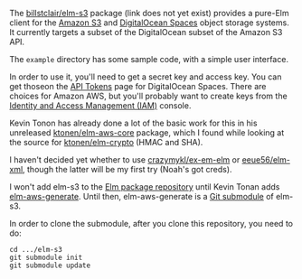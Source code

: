 The [billstclair/elm-s3](http://package.elm-lang.org/packages/billstclair/elm-s3/latest) package (link does not yet exist) provides a pure-Elm client for the [Amazon S3](https://aws.amazon.com/s3/) and [DigitalOcean Spaces](https://developers.digitalocean.com/documentation/spaces/) object storage systems. It currently targets a subset of the DigitalOcean subset of the Amazon S3 API.

The `example` directory has some sample code, with a simple user interface.

In order to use it, you'll need to get a secret key and access key. You can get thoseon the [API Tokens](https://cloud.digitalocean.com/settings/api/tokens) page for DigitalOcean Spaces. There are choices for Amazon AWS, but you'll probably want to create keys from the [Identity and Access Management (IAM)](https://console.aws.amazon.com/iam/) console.

Kevin Tonon has already done a lot of the basic work for this in his unreleased [ktonen/elm-aws-core](https://github.com/ktonon/elm-aws-core) package, which I found while looking at the source for [ktonen/elm-crypto](http://package.elm-lang.org/packages/ktonon/elm-crypto/latest) (HMAC and SHA).

I haven't decided yet whether to use [crazymykl/ex-em-elm](http://package.elm-lang.org/packages/crazymykl/ex-em-elm/latest) or [eeue56/elm-xml](http://package.elm-lang.org/packages/eeue56/elm-xml/latest), though the latter will be my first try (Noah's got creds).

I won't add elm-s3 to the [Elm package repository](http://package.elm-lang.org) until Kevin Tonan adds [elm-aws-generate](https://github.com/ktonon/elm-aws-generate). Until then, elm-aws-generate is a [Git submodule](https://git-scm.com/docs/gitsubmodules) of elm-s3.

In order to clone the submodule, after you clone this repository, you need to do:

    cd .../elm-s3
    git submodule init
    git submodule update
